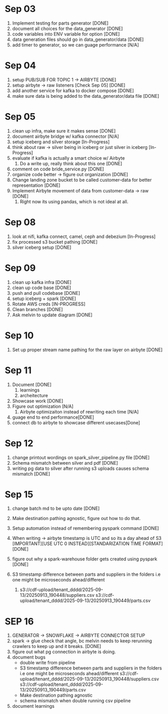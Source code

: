 # Sep 03

1. Implement testing for parts generator [DONE]
2. document all choices for the data_generator [DONE]
3. code variables into ENV variable for option [DONE]
4. data generation files should go in data_generator/data [DONE]
5. add timer to generator, so we can guage performance [N/A]

# Sep 04

1. setup PUB/SUB FOR TOPIC 1 -> AIRBYTE [DONE]
2. setup airbyte -> raw listeners [Check Sep 05] [DONE]
3. add another service for kafka to docker compose [DONE]
4. make sure data is being added to the data_generator/data file [DONE]

# Sep 05 

1. clean up infra, make sure it makes sense [DONE]
2. document airbyte bridge w/ kafka connector [N/A]
3. setup iceberg and silver storage [In-Progress]
4. think about raw -> silver being in iceberg or just silver in iceberg [In-Progress]
5. evaluate if kafka is actually a smart choice w/ Airbyte
   1. Do a write up, really think about this one [DONE]
6. comment on code bride_service.py [DONE]
7. organize code better -> figure out organization [DONE]
8. Change landing zone bucket to be called customer-data for better representation [DONE]
9. Implement Airbyte movement of data from customer-data -> raw [DONE]
   1.  Right now its using pandas, which is not ideal at all.

# Sep 08 

1. look at nifi, kafka connect, camel, ceph and debezium [In-Progress]
2. fix processed s3 bucket pathing [DONE]
3. silver iceberg setup [DONE]

# Sep 09

1. clean up kafka infra [DONE]
2. clean up code base [DONE]
3. push and pull codebase [DONE]
4. setup iceberg + spark [DONE]
5. Rotate AWS creds [IN-PROGRESS]
6. Clean branches [DONE]
7. Ask melvin to update diagram [DONE]

# Sep 10 

1. Set up proper stream name pathing for the raw layer on airbyte [DONE]

# Sep 11

1. Document [DONE]
   1. learnings
   2. archeitecture
2. Showcase work [DONE]
3. Figure out optimization [N/A]
   1. Airbyte optimizaiton instead of rewriting each time [N/A]
4. guage end to end performance[DONE]
5. connect db to airbyte to showcase different usecases[Done]

# Sep 12

1. change printout wordings on spark_silver_pipeline.py file [DONE]
2. Schema mismatch between silver and pdf [DONE]
3. writing pg data to silver after running s3 uploads causes schema mismatch [DONE]

# Sep 15

1. change batch md to be upto date [DONE]
2. Make destination pathing agnostic, figure out how to do that.

3. Setup automation instead of remembering pyspark command [DONE]
4. When writing -> airbyte timestamp is UTC and so its a day ahead of S3 [IMPORTANT][USE UTC 0 INSTEAD][STANDARIZATION TIME FORMAT] [DONE]

5. figure out why a spark-warehouse folder gets created using pyspark [DONE]
6. S3 timestamp difference between parts and suppliers in the folders i.e one might be microseconds ahead/different
   1. s3://cdf-upload/tenant_dddd/2025-09-13/20250913_190448/suppliers.csv
      s3://cdf-upload/tenant_dddd/2025-09-13/20250913_190449/parts.csv

# SEP 16

1. GENERATOR -> SNOWFLAKE -> AIRBYTE CONNECTOR SETUP
2. spark -> glue check that angle, bc melvin needs to keep rerunning crawlers to keep up and it breaks. [DONE]
3. figure out what pg connection in airbyte is doing.
4. document bugs
   - double write from pipeline
   - S3 timestamp difference between parts and suppliers in the folders i.e one might be microseconds ahead/different
      s3://cdf-upload/tenant_dddd/2025-09-13/20250913_190448/suppliers.csv
      s3://cdf-upload/tenant_dddd/2025-09-13/20250913_190449/parts.csv
   - Make destination pathing agnostic
   - schema mismatch when double running csv pipeline
5. document learnings